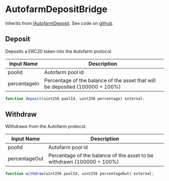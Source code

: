 # AutofarmDepositBridge

Inherits from [IAutofarmDeposit](https://docs.indexpool.org/developer/bridges/interfaces/iautofarmdeposit). See code on [github](https://github.com/indexpool/indexpool-contracts/blob/main/contracts/bridges/trusted/AutofarmDepositBridge/AutofarmDepositBridge.sol).

## Deposit

Deposits a ERC20 token into the Autofarm protocol.

| **Input Name** | **Description**                                                                |
| -------------- | ------------------------------------------------------------------------------ |
| poolId         | Autofarm pool id                                                               |
| percentageIn   | Percentage of the balance of the asset that will be deposited  (100000 = 100%) |

```javascript
function deposit(uint256 poolId, uint256 percentage) external;
```

## Withdraw

Withdraws from the Autofarm protocol.

| **Input Name** | **Description**                                                        |
| -------------- | ---------------------------------------------------------------------- |
| poolId         | Autofarm pool id                                                       |
| percentageOut  | Percentage of the balance of the asset to be withdrawn (100000 = 100%) |

```javascript
function withdraw(uint256 poolId, uint256 percentageOut) external;
```


